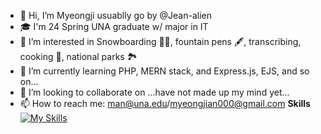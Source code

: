 - 👋 Hi, I’m Myeongji usuablly go by @Jean-alien
- 🎓 I'm 24 Spring UNA graduate w/ major in IT
- 👀 I’m interested in Snowboarding 🏂🏼, fountain pens 🖋️, transcribing, cooking 🍳, national parks 🏞️
- 🌱 I’m currently learning PHP, MERN stack, and Express.js, EJS, and so on...
- 💞️ I’m looking to collaborate on ...have not made up my mind yet...
- 📫 How to reach me: man@una.edu/myeongjian000@gmail.com
**Skills**
  [![My Skills](https://skillicons.dev/icons?i=npm,nodejs,express,python,java,html,css,vue,mongodb,php,javascript,windows,linux,eclipse,vscode)](https://skillicons.dev)

<!---
Jean-alien/Jean-alien is a ✨ special ✨ repository because its `README.md` (this file) appears on your GitHub profile.
You can click the Preview link to take a look at your changes.
--->
